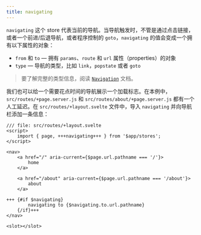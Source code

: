 ```yaml
---
title: navigating
---
```


`navigating` 这个 store 代表当前的导航。当导航触发时，不管是通过点击链接，或者一个前进/后退导航，或者程序控制的 `goto`，`navigating` 的值会变成一个拥有以下属性的对象：

- `from` 和 `to` — 拥有 `params`、`route` 和 `url` 属性（properties）的对象
- `type` — 导航的类型，比如 `link`，`popstate` 或者 `goto`

> 要了解完整的类型信息，阅读 [`Navigation`](https://kit.svelte.dev/docs/types#public-types-navigation) 文档。

我们也可以给一个需要花点时间的导航展示一个加载标志。在本例中，`src/routes/+page.server.js` 和 `src/routes/about/+page.server.js` 都有一个人工延迟。在 `src/routes/+layout.svelte` 文件中，导入 `navigating` 并向导航栏添加一条信息：

```svelte
/// file: src/routes/+layout.svelte
<script>
	import { page, +++navigating+++ } from '$app/stores';
</script>

<nav>
	<a href="/" aria-current={$page.url.pathname === '/'}>
		home
	</a>

	<a href="/about" aria-current={$page.url.pathname === '/about'}>
		about
	</a>

+++	{#if $navigating}
		navigating to {$navigating.to.url.pathname}
	{/if}+++
</nav>

<slot></slot>
```
